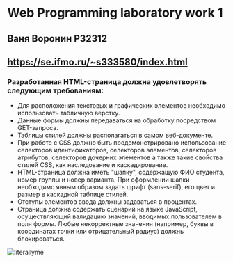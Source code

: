 # Web Programming laboratory work 1
## Ваня Воронин P32312
## https://se.ifmo.ru/~s333580/index.html

### Разработанная HTML-страница должна удовлетворять следующим требованиям:

 - Для расположения текстовых и графических элементов необходимо использовать табличную верстку.
 - Данные формы должны передаваться на обработку посредством GET-запроса.
 - Таблицы стилей должны располагаться в самом веб-документе.
 - При работе с CSS должно быть продемонстрировано использование селекторов идентификаторов, селекторов элементов, селекторов атрибутов, селекторов дочерних элементов а  также такие свойства стилей CSS, как наследование и каскадирование.
 - HTML-страница должна иметь "шапку", содержащую ФИО студента, номер группы и новер варианта. При оформлении шапки необходимо явным образом задать шрифт (sans-serif), его цвет и размер в каскадной таблице стилей.
 - Отступы элементов ввода должны задаваться в процентах.
 - Страница должна содержать сценарий на языке JavaScript, осуществляющий валидацию значений, вводимых пользователем в поля формы. Любые некорректные значения (например, буквы в координатах точки или отрицательный радиус) должны блокироваться.

![literallyme](https://otkritkis.com/wp-content/uploads/2022/07/hoo8e.gif)
